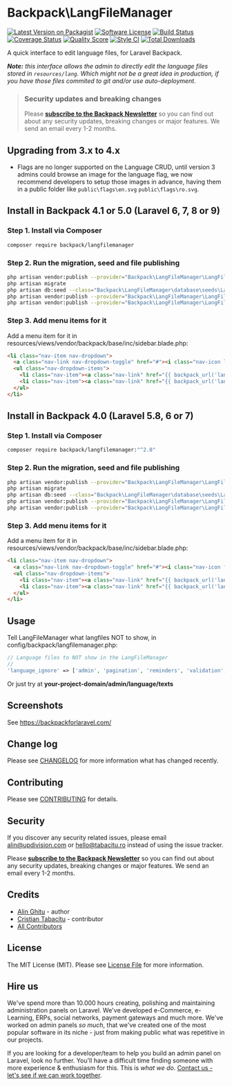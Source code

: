 # Backpack\LangFileManager

[![Latest Version on Packagist][ico-version]][link-packagist]
[![Software License][ico-license]](LICENSE.md)
[![Build Status](https://img.shields.io/travis/Laravel-Backpack/langfilemanager/master.svg?style=flat-square)](https://travis-ci.org/Laravel-Backpack/langfilemanager)
[![Coverage Status][ico-scrutinizer]][link-scrutinizer]
[![Quality Score][ico-code-quality]][link-code-quality]
[![Style CI](https://styleci.io/repos/53691643/shield)](https://styleci.io/repos/53691643)
[![Total Downloads][ico-downloads]][link-downloads]

A quick interface to edit language files, for Laravel Backpack. 

_**Note:** this interface allows the admin to directly edit the language files stored in ```resources/lang```. Which might not be a great idea in production, if you have those files commited to git and/or use auto-deployment._

> ### Security updates and breaking changes
> Please **[subscribe to the Backpack Newsletter](http://backpackforlaravel.com/newsletter)** so you can find out about any security updates, breaking changes or major features. We send an email every 1-2 months.

## Upgrading from 3.x to 4.x

- Flags are no longer supported on the Language CRUD, until version 3 admins could browse an image for the language flag, we now recommend developers to setup those images in advance, having them in a public folder like `public\flags\en.svg` `public\flags\ro.svg`.

## Install in Backpack 4.1 or 5.0 (Laravel 6, 7, 8 or 9)

### Step 1. Install via Composer

``` bash
composer require backpack/langfilemanager
```

### Step 2. Run the migration, seed and file publishing

``` bash
php artisan vendor:publish --provider="Backpack\LangFileManager\LangFileManagerServiceProvider" --tag="migrations" #publish the migration file
php artisan migrate
php artisan db:seed --class="Backpack\LangFileManager\database\seeds\LanguageTableSeeder"
php artisan vendor:publish --provider="Backpack\LangFileManager\LangFileManagerServiceProvider" --tag="config" #publish the config file
php artisan vendor:publish --provider="Backpack\LangFileManager\LangFileManagerServiceProvider" --tag="lang" #publish the lang files
```

### Step 3. Add menu items for it

Add a menu item for it in resources/views/vendor/backpack/base/inc/sidebar.blade.php:

```html
<li class="nav-item nav-dropdown">
  <a class="nav-link nav-dropdown-toggle" href="#"><i class="nav-icon la la-globe"></i> Translations</a>
  <ul class="nav-dropdown-items">
    <li class="nav-item"><a class="nav-link" href="{{ backpack_url('language') }}"><i class="nav-icon la la-flag-checkered"></i> Languages</a></li>
    <li class="nav-item"><a class="nav-link" href="{{ backpack_url('language/texts') }}"><i class="nav-icon la la-language"></i> Site texts</a></li>
  </ul>
</li>
```

## Install in Backpack 4.0 (Laravel 5.8, 6 or 7)

### Step 1. Install via Composer

``` bash
composer require backpack/langfilemanager:"^2.0"
```

### Step 2. Run the migration, seed and file publishing

``` bash
php artisan vendor:publish --provider="Backpack\LangFileManager\LangFileManagerServiceProvider" --tag="migrations" #publish the migration file
php artisan migrate
php artisan db:seed --class="Backpack\LangFileManager\database\seeds\LanguageTableSeeder"
php artisan vendor:publish --provider="Backpack\LangFileManager\LangFileManagerServiceProvider" --tag="config" #publish the config file
php artisan vendor:publish --provider="Backpack\LangFileManager\LangFileManagerServiceProvider" --tag="lang" #publish the lang files
```

### Step 3. Add menu items for it

Add a menu item for it in resources/views/vendor/backpack/base/inc/sidebar.blade.php:

```html
<li class="nav-item nav-dropdown">
  <a class="nav-link nav-dropdown-toggle" href="#"><i class="nav-icon fa fa-globe"></i> Translations</a>
  <ul class="nav-dropdown-items">
    <li class="nav-item"><a class="nav-link" href="{{ backpack_url('language') }}"><i class="nav-icon fa fa-flag-checkered"></i> Languages</a></li>
    <li class="nav-item"><a class="nav-link" href="{{ backpack_url('language/texts') }}"><i class="nav-icon fa fa-language"></i> Site texts</a></li>
  </ul>
</li>
```

## Usage

Tell LangFileManager what langfiles NOT to show, in config/backpack/langfilemanager.php:

``` php
// Language files to NOT show in the LangFileManager
//
'language_ignore' => ['admin', 'pagination', 'reminders', 'validation', 'log', 'crud'],
```

Or just try at **your-project-domain/admin/language/texts**

## Screenshots

See https://backpackforlaravel.com/

## Change log

Please see [CHANGELOG](CHANGELOG.md) for more information what has changed recently.


## Contributing

Please see [CONTRIBUTING](CONTRIBUTING.md) for details.


## Security

If you discover any security related issues, please email alin@updivision.com or hello@tabacitu.ro instead of using the issue tracker.

Please **[subscribe to the Backpack Newsletter](http://backpackforlaravel.com/newsletter)** so you can find out about any security updates, breaking changes or major features. We send an email every 1-2 months.

## Credits

- [Alin Ghitu][link-author] - author
- [Cristian Tabacitu][link-author-2] - contributor
- [All Contributors][link-contributors]


## License

The MIT License (MIT). Please see [License File](LICENSE.md) for more information.

## Hire us

We've spend more than 10.000 hours creating, polishing and maintaining administration panels on Laravel. We've developed e-Commerce, e-Learning, ERPs, social networks, payment gateways and much more. We've worked on admin panels _so much_, that we've created one of the most popular software in its niche - just from making public what was repetitive in our projects.

If you are looking for a developer/team to help you build an admin panel on Laravel, look no further. You'll have a difficult time finding someone with more experience & enthusiasm for this. This is _what we do_. [Contact us - let's see if we can work together](https://backpackforlaravel.com/need-freelancer-or-development-team).


[ico-version]: https://img.shields.io/packagist/v/backpack/langfilemanager.svg?style=flat-square
[ico-license]: https://img.shields.io/badge/license-MIT-brightgreen.svg?style=flat-square
[ico-travis]: https://img.shields.io/travis/laravel-backpack/langfilemanager/master.svg?style=flat-square
[ico-scrutinizer]: https://img.shields.io/scrutinizer/coverage/g/laravel-backpack/langfilemanager.svg?style=flat-square
[ico-code-quality]: https://img.shields.io/scrutinizer/g/laravel-backpack/langfilemanager.svg?style=flat-square
[ico-downloads]: https://img.shields.io/packagist/dt/backpack/langfilemanager.svg?style=flat-square

[link-packagist]: https://packagist.org/packages/backpack/langfilemanager
[link-travis]: https://travis-ci.org/laravel-backpack/langfilemanager
[link-scrutinizer]: https://scrutinizer-ci.com/g/laravel-backpack/langfilemanager/code-structure
[link-code-quality]: https://scrutinizer-ci.com/g/laravel-backpack/langfilemanager
[link-downloads]: https://packagist.org/packages/backpack/langfilemanager
[link-author]: https://github.com/ghitu
[link-author-2]: http://tabacitu.ro
[link-contributors]: ../../contributors
